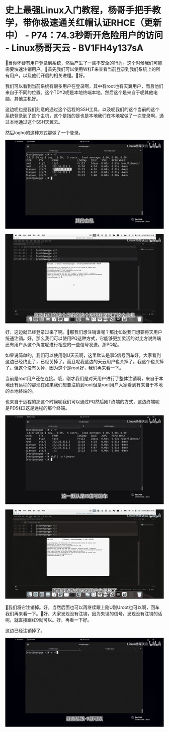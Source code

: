 # 史上最强Linux入门教程，杨哥手把手教学，带你极速通关红帽认证RHCE（更新中） - P74：74.3秒断开危险用户的访问 - Linux杨哥天云 - BV1FH4y137sA

🎼当你怀疑有用户登录到系统，然后产生了一些不安全的行为。这个时候我们可能需要快速注销用户。🎼首先我们可以使用W杠F来查看当前登录到我们系统上的所有用户，以及他们开启的相关进程。🎼好。

我们可以看到当前系统有很多用户在登录啊，其中有root也有天翼用户，而且他们来自于不同的位置。这个TDY2呢是本地终端本地。然后这个是来自于呢其他电脑，其他主机好。

这边呢也是我们刻意的通过这个远程的SSH工具，以及呢我们的这个当前的这个系统登录到了这个主机，这个是指的是也是本地我们在本地呢做了一次登录啊，通过本地通过这个SSH天翼云。

然后logho的这种方式那做了一个登录。

![](img/e540d8730fb57b3f1d9390992638bafe_1.png)

![](img/e540d8730fb57b3f1d9390992638bafe_2.png)

好，这边就已经登录过来了啊。🎼那我们想注销谁呢？那比如说我们想要将天用户统通注销。好，那么我们可以使用PQ这种方式，它能够更加灵活的对比方说终端还有用户从这个角度呢进行相应的一些信号发送。那PQ呢。

如果说简单的，我们可以使用刚U天云啊，这里默认是事5信号回车好，大家看到这边已经终止了，已经关掉了。而且呢我这边的天云用户也关掉了。我这个也关掉了。但这个没有关掉，因为这个是root好，我们再来看一下。

当前是root用户还在连接。哦，刚才我们是对天用户进行了整体注销啊，来自于本地还有远程的那现在如果我们想要注销到root但是root用户大家看到有来自于本地的本地终端的。

也来自于远程的那这个时候呢我们可以通过PQ然后刚T终端的方式，这边终端呢是PDS杠2这是远程的那个终端。



![](img/e540d8730fb57b3f1d9390992638bafe_4.png)

![](img/e540d8730fb57b3f1d9390992638bafe_5.png)

🎼我们将它注销掉。好，当然后面也可以再继续跟上刚U刚Uroot也可以啊，回车我们再来看一下。🎼好，大家发现没有注销，因为失误的信号，发现没有注销的话呢，就直接跟杠9就可以。好，再看一下好。

这边已经注销掉了。

![](img/e540d8730fb57b3f1d9390992638bafe_7.png)